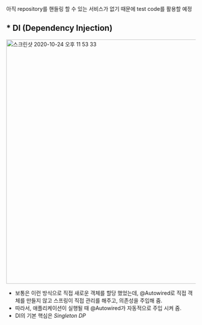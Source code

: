 아직 repository를 핸들링 할 수 있는 서비스가 없기 때문에 test code를 활용할 예정

## * DI (Dependency Injection)

<img width="648" alt="스크린샷 2020-10-24 오후 11 53 33" src="https://user-images.githubusercontent.com/30459523/97084742-20e6e980-1654-11eb-9870-1e3199fc26e0.png">


- 보통은 이런 방식으로 직접 새로운 객체를 할당 했었는데, @Autowired로 직접 객체를 만들지 않고 스프링이 직접 관리를 해주고, 의존성을 주입해 줌.
- 따라서, 애플리케이션이 실행될 때 @Autowired가 자동적으로 주입 시켜 줌.
- DI의 기본 핵심은 *Singleton DP*
